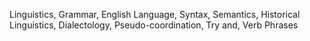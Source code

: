 Linguistics, Grammar, English Language, Syntax, Semantics, Historical Linguistics, Dialectology, Pseudo-coordination, Try and, Verb Phrases
